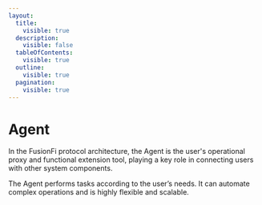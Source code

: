```yaml
---
layout:
  title:
    visible: true
  description:
    visible: false
  tableOfContents:
    visible: true
  outline:
    visible: true
  pagination:
    visible: true
---
```


# Agent

In the FusionFi protocol architecture, the Agent is the user's operational proxy and functional extension tool, playing a key role in connecting users with other system components.

The Agent performs tasks according to the user’s needs. It can automate complex operations and is highly flexible and scalable.

